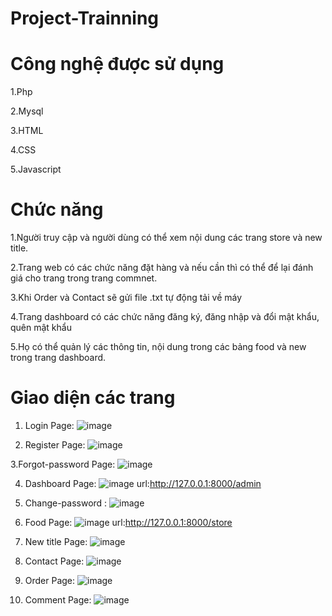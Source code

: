 # Project-Trainning
# Công nghệ được sử dụng
1.Php

2.Mysql

3.HTML

4.CSS

5.Javascript

# Chức năng
1.Người truy cập và người dùng có thể xem nội dung các trang store và new title.

2.Trang web có các chức năng đặt hàng và nếu cần thì có thể để lại đánh giá cho trang trong trang  commnet.

3.Khi Order và Contact sẽ gửi file .txt tự động tải về máy

4.Trang dashboard có các chức năng đăng ký, đăng nhập và đổi mật khẩu, quên mật khẩu 

5.Họ có thể quản lý các thông tin, nội dung trong các bảng food và new trong trang dashboard.

# Giao diện các trang 
1. Login Page:
     ![image](https://github.com/user-attachments/assets/cf740dc2-b402-4c74-bd94-1804df7f78a7)

2. Register Page:
     ![image](https://github.com/user-attachments/assets/7848fad3-b642-4e25-966d-914eb7b523d2)

3.Forgot-password Page: 
    ![image](https://github.com/user-attachments/assets/ba835d65-4628-4b1c-8e5d-cd1f1cd2f5ed)


4. Dashboard Page:
     ![image](https://github.com/user-attachments/assets/75ca0286-9dff-4869-89ed-edfd6882ca31)
    url:http://127.0.0.1:8000/admin
   
5. Change-password :
   ![image](https://github.com/user-attachments/assets/441fe325-1f01-468b-90e2-3d28fccecd1e)

  
6. Food Page:
    ![image](https://github.com/user-attachments/assets/37110e7e-7ca5-4569-be3f-dccd79296650)
    url:http://127.0.0.1:8000/store
   
7. New title Page: ![image](https://github.com/user-attachments/assets/a8addbb7-5cf1-4873-84a4-1d34ef207de6)

8. Contact Page: ![image](https://github.com/user-attachments/assets/03f599c7-879f-428c-9c4f-c8f80a8ffca8)

9. Order Page: ![image](https://github.com/user-attachments/assets/fd64257b-f1c8-4f35-8b1c-94b9d088ab0e)

10. Comment Page: ![image](https://github.com/user-attachments/assets/66117e4b-33dc-4faf-8a4c-e933169b317a)




    
